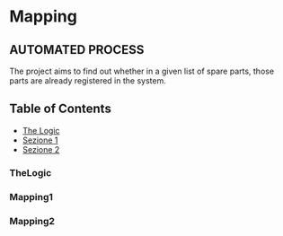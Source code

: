 # Mapping
## AUTOMATED PROCESS
The project aims to find out whether in a given list of spare parts, those parts are already registered in the system.

## Table of Contents
- [The Logic](#TheLogic)
- [Sezione 1](#Mapping1)
- [Sezione 2](#Mapping2)


### TheLogic
    
### Mapping1

### Mapping2
